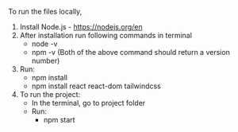 To run the files locally, 
1. Install Node.js - https://nodejs.org/en
2. After installation run following commands in terminal
    - node -v
    - npm -v
(Both of the above command should return a version number)
3. Run:
    - npm install
    - npm install react react-dom tailwindcss 
4. To run the project:
    - In the terminal, go to project folder 
    - Run:
        - npm start
